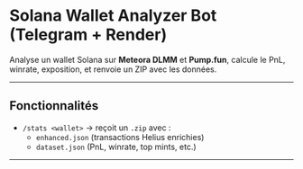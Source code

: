 # Solana Wallet Analyzer Bot (Telegram + Render)

Analyse un wallet Solana sur **Meteora DLMM** et **Pump.fun**, calcule le PnL, winrate, exposition, et renvoie un ZIP avec les données.

---

## Fonctionnalités

- `/stats <wallet>` → reçoit un `.zip` avec :
  - `enhanced.json` (transactions Helius enrichies)
  - `dataset.json` (PnL, winrate, top mints, etc.)

---